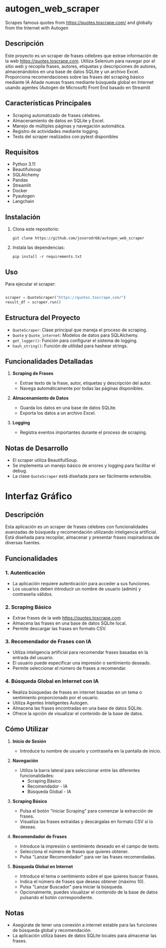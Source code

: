 # autogen_web_scraper
Scrapes famous quotes from https://quotes.toscrape.com/ and globally from the Internet with Autogen

## Descripción
Este proyecto es un scraper de frases célebres que extrae información de la web https://quotes.toscrape.com. Utiliza Selenium para navegar por el sitio web y recopila frases, autores, etiquetas y descripciones de autores, almacenándolos en una base de datos SQLite y un archivo Excel.
Proporciona recomendaciones sobre las frases del scraping básico mediante IA
Añade nuevas frases mediante búsqueda global en Internet usando agentes (Autogen de Microsoft)
Front End basado en Streamlit

## Características Principales
- Scraping automatizado de frases célebres.
- Almacenamiento de datos en SQLite y Excel.
- Manejo de múltiples páginas y navegación automática.
- Registro de actividades mediante logging.
- Tests del scraper realizados con pytest disponibles

## Requisitos
- Python 3.11
- Beautifulsoup
- SQLAlchemy
- Pandas
- Streamlit
- Docker
- Pyautogen
- Langchain

## Instalación
1. Clona este repositorio:
   ```
   git clone https://github.com/joserodr68/autogen_web_scraper

    ```
2. Instala las dependencias:
   ```
   pip install -r requirements.txt
   ```

## Uso
Para ejecutar el scraper:

```python

scraper = QuoteScraper("https://quotes.toscrape.com/")
result_df = scraper.run()
```

## Estructura del Proyecto
- `QuoteScraper`: Clase principal que maneja el proceso de scraping.
- `Quote` y `Quote_internet`: Modelos de datos para SQLAlchemy.
- `get_logger()`: Función para configurar el sistema de logging.
- `hash_string()`: Función de utilidad para hashear strings.

## Funcionalidades Detalladas
1. **Scraping de Frases**
   - Extrae texto de la frase, autor, etiquetas y descripción del autor.
   - Navega automáticamente por todas las páginas disponibles.

2. **Almacenamiento de Datos**
   - Guarda los datos en una base de datos SQLite.
   - Exporta los datos a un archivo Excel.

3. **Logging**
   - Registra eventos importantes durante el proceso de scraping.

## Notas de Desarrollo
- El scraper utiliza BeautifulSoup.
- Se implementa un manejo básico de errores y logging para facilitar el debug.
- La clase `QuoteScraper` está diseñada para ser fácilmente extensible.


# Interfaz Gráfico

## Descripción
Esta aplicación es un scraper de frases célebres con funcionalidades avanzadas de búsqueda y recomendación utilizando inteligencia artificial. Está diseñada para recopilar, almacenar y presentar frases inspiradoras de diversas fuentes.

## Funcionalidades

### 1. Autenticación
- La aplicación requiere autenticación para acceder a sus funciones.
- Los usuarios deben introducir un nombre de usuario (admin)  y contraseña válidos.

### 2. Scraping Básico
- Extrae frases de la web https://quotes.toscrape.com
- Almacena las frases en una base de datos SQLite local.
- Permite descargar las frases en formato CSV.

### 3. Recomendador de Frases con IA
- Utiliza inteligencia artificial para recomendar frases basadas en la entrada del usuario.
- El usuario puede especificar una impresión o sentimiento deseado.
- Permite seleccionar el número de frases a recomendar.

### 4. Búsqueda Global en Internet con IA
- Realiza búsquedas de frases en internet basadas en un tema o sentimiento proporcionado por el usuario.
- Utiliza Agentes Inteligentes Autogen.
- Almacena las frases encontradas en una base de datos SQLite.
- Ofrece la opción de visualizar el contenido de la base de datos.

## Cómo Utilizar

1. **Inicio de Sesión**
   - Introduce tu nombre de usuario y contraseña en la pantalla de inicio.

2. **Navegación**
   - Utiliza la barra lateral para seleccionar entre las diferentes funcionalidades:
     - Scraping Básico
     - Recomendador - IA
     - Búsqueda Global - IA

3. **Scraping Básico**
   - Pulsa el botón "Iniciar Scraping" para comenzar la extracción de frases.
   - Visualiza las frases extraídas y descárgalas en formato CSV si lo deseas.

4. **Recomendador de Frases**
   - Introduce la impresión o sentimiento deseado en el campo de texto.
   - Selecciona el número de frases que quieres obtener.
   - Pulsa "Lanzar Recomendador" para ver las frases recomendadas.

5. **Búsqueda Global en Internet**
   - Introduce el tema o sentimiento sobre el que quieres buscar frases.
   - Indica el número de frases que deseas obtener (máximo 10).
   - Pulsa "Lanzar Buscador" para iniciar la búsqueda.
   - Opcionalmente, puedes visualizar el contenido de la base de datos pulsando el botón correspondiente.


## Notas
- Asegúrate de tener una conexión a internet estable para las funciones de búsqueda global y recomendación.
- La aplicación utiliza bases de datos SQLite locales para almacenar las frases.
